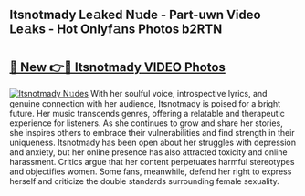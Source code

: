 ## Itsnotmady Le𝚊ked N𝚞de - Part-uwn Video Le𝚊ks - Hot Onlyf𝚊ns Photos b2RTN

# <h2><a href="http://ab85670.deff.icu/?id=Itsnotmady">🔗 New 👉🔴 Itsnotmady VIDEO Photos</a></h2>

[![Itsnotmady N𝚞des](https://i.imgur.com/rIISA9y.gif)](http://ab85670.deff.icu/?id=Itsnotmady)
With her soulful voice, introspective lyrics, and genuine connection with her audience, Itsnotmady is poised for a bright future. Her music transcends genres, offering a relatable and therapeutic experience for listeners. As she continues to grow and share her stories, she inspires others to embrace their vulnerabilities and find strength in their uniqueness. Itsnotmady has been open about her struggles with depression and anxiety, but her online presence has also attracted toxicity and online harassment. Critics argue that her content perpetuates harmful stereotypes and objectifies women. Some fans, meanwhile, defend her right to express herself and criticize the double standards surrounding female sexuality.
